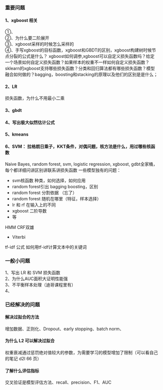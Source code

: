
### 重要问题

#### 1、xgboost 相关
①、  
②、为什么要二阶展开  
③、xgboost采样的时候怎么采样的  
④、手写xgboost的目标函数，xgboost和GBDT的区别，xgboost构建树时候节点分裂的公式是什么？ xgboost如何调参,xgboost可以自定义损失函数吗？给定一个场景如何自定义损失函数？如果样本的权重不一样如何自定义损失函数？sklearn的xgboost支持哪些损失函数？分类和回归算法都有哪些损失函数？模型融合如何做的？bagging，boosting和stacking的原理以及他们的区别是是什么；

#### 2、LR
损失函数，为什么不用最小二乘  


#### 3、gbdt


#### 4、写出极大似然估计公式


#### 5、kmeans


#### 6、SVM： 拉格朗日乘子，KKT条件，对偶问题，核方法是什么，用过哪些核函数





Naive Bayes, random forest, svm, logistic regression, xgboost, gdbt全家桶，每个都详细问讲区别讲联系讲损失函数
一些模型独有的问题：
- svm核函数 种类，如何选择，如何应用
- random forest引出 bagging boosting，区别
- random forest 分割依据 （忘了）
- random forest 随机在哪里（特征，样本选择）
- lr 和 rf 在输入上的不同
- xgboost 二阶导数
- 等

HMM CRF双雄
- Viterbi

tf-idf 公式 如何用tf-idf计算文本中的关键词




### 一般小问题  

1、写出 LR 和 SVM 损失函数  
2、为什么AUC面积大证明性能强  
3、不平衡样本处理（迪哥课程里有）  
4、



### 已经解决的问题

#### 解决过拟合的方法
增加数据、正则化、Dropout、early stopping、batch norm、  

#### 为什么 L2 可以解决过拟合
权重衰减通过惩罚绝对值较大的参数，为需要学习的模型增加了限制（可以看自己的笔记 d2l 66 页）  

#### 了解什么评估指标
交叉验证是模型评估方法、recall、precision、F1、AUC  







